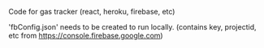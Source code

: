 Code for gas tracker (react, heroku, firebase, etc)

'fbConfig.json' needs to be created to run locally.  (contains key, projectid, etc from https://console.firebase.google.com)
